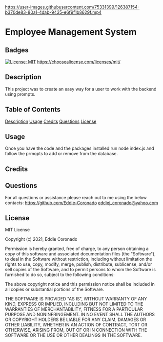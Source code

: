 

https://user-images.githubusercontent.com/75331399/126387154-b370de83-80a1-4dab-9435-e6f9f1b8629f.mp4



# Employee Management System

## Badges
[![License: MIT](https://img.shields.io/badge/License-MIT-yellow.svg)](https://opensource.org/licenses/MIT)
https://choosealicense.com/licenses/mit/

## Description
This project was to create an easy way for a user to work with the backend using prompts.

## Table of Contents
[Description](#description)
[Usage](#usage)
[Credits](#credits)
[Questions](#questions)
[License](#license)

## Usage
Once you have the code and the packages installed run node index.js and follow the prmopts to add or remove from the database.

## Credits


## Questions
For all questions or assistance please reach out to me using the below contacts:
https://github.com/Eddie-Coronado
eddiej_coronado@yahoo.com

## License
MIT License

  Copyright (c) 2021, Eddie Coronado
  
  Permission is hereby granted, free of charge, to any person obtaining a copy
  of this software and associated documentation files (the "Software"), to deal
  in the Software without restriction, including without limitation the rights
  to use, copy, modify, merge, publish, distribute, sublicense, and/or sell
  copies of the Software, and to permit persons to whom the Software is
  furnished to do so, subject to the following conditions:
  
  The above copyright notice and this permission notice shall be included in all
  copies or substantial portions of the Software.
  
  THE SOFTWARE IS PROVIDED "AS IS", WITHOUT WARRANTY OF ANY KIND, EXPRESS OR
  IMPLIED, INCLUDING BUT NOT LIMITED TO THE WARRANTIES OF MERCHANTABILITY,
  FITNESS FOR A PARTICULAR PURPOSE AND NONINFRINGEMENT. IN NO EVENT SHALL THE
  AUTHORS OR COPYRIGHT HOLDERS BE LIABLE FOR ANY CLAIM, DAMAGES OR OTHER
  LIABILITY, WHETHER IN AN ACTION OF CONTRACT, TORT OR OTHERWISE, ARISING FROM,
  OUT OF OR IN CONNECTION WITH THE SOFTWARE OR THE USE OR OTHER DEALINGS IN THE
  SOFTWARE.

